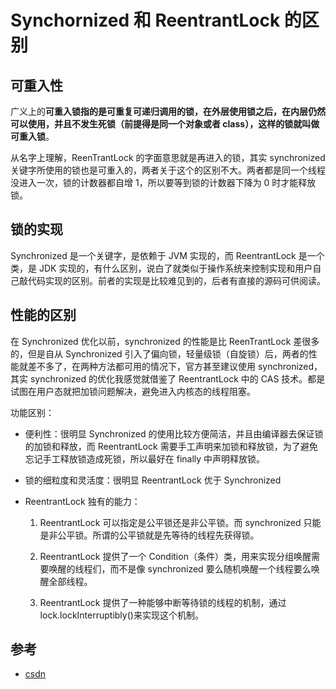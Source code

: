 # Synchornized 和 ReentrantLock 的区别

## 可重入性

广义上的**可重入锁指的是可重复可递归调用的锁，在外层使用锁之后，在内层仍然可以使用，并且不发生死锁（前提得是同一个对象或者 class），这样的锁就叫做可重入锁**。

从名字上理解，ReenTrantLock 的字面意思就是再进入的锁，其实 synchronized 关键字所使用的锁也是可重入的，两者关于这个的区别不大。两者都是同一个线程没进入一次，锁的计数器都自增 1，所以要等到锁的计数器下降为 0 时才能释放锁。

## 锁的实现

Synchronized 是一个关键字，是依赖于 JVM 实现的，而 ReentrantLock 是一个类，是 JDK 实现的，有什么区别，说白了就类似于操作系统来控制实现和用户自己敲代码实现的区别。前者的实现是比较难见到的，后者有直接的源码可供阅读。

## 性能的区别

在 Synchronized 优化以前，synchronized 的性能是比 ReenTrantLock 差很多的，但是自从 Synchronized 引入了偏向锁，轻量级锁（自旋锁）后，两者的性能就差不多了，在两种方法都可用的情况下，官方甚至建议使用 synchronized，其实 synchronized 的优化我感觉就借鉴了 ReentrantLock 中的 CAS 技术。都是试图在用户态就把加锁问题解决，避免进入内核态的线程阻塞。

功能区别：

- 便利性：很明显 Synchronized 的使用比较方便简洁，并且由编译器去保证锁的加锁和释放，而 ReentrantLock 需要手工声明来加锁和释放锁，为了避免忘记手工释放锁造成死锁，所以最好在 finally 中声明释放锁。

- 锁的细粒度和灵活度：很明显 ReentrantLock 优于 Synchronized

- ReentrantLock 独有的能力：

  1. ReentrantLock 可以指定是公平锁还是非公平锁。而 synchronized 只能是非公平锁。所谓的公平锁就是先等待的线程先获得锁。

  2. ReentrantLock 提供了一个 Condition（条件）类，用来实现分组唤醒需要唤醒的线程们，而不是像 synchronized 要么随机唤醒一个线程要么唤醒全部线程。

  3. ReentrantLock 提供了一种能够中断等待锁的线程的机制，通过 lock.lockInterruptibly()来实现这个机制。

## 参考

- [csdn](https://blog.csdn.net/moonpure/article/details/80443817)
